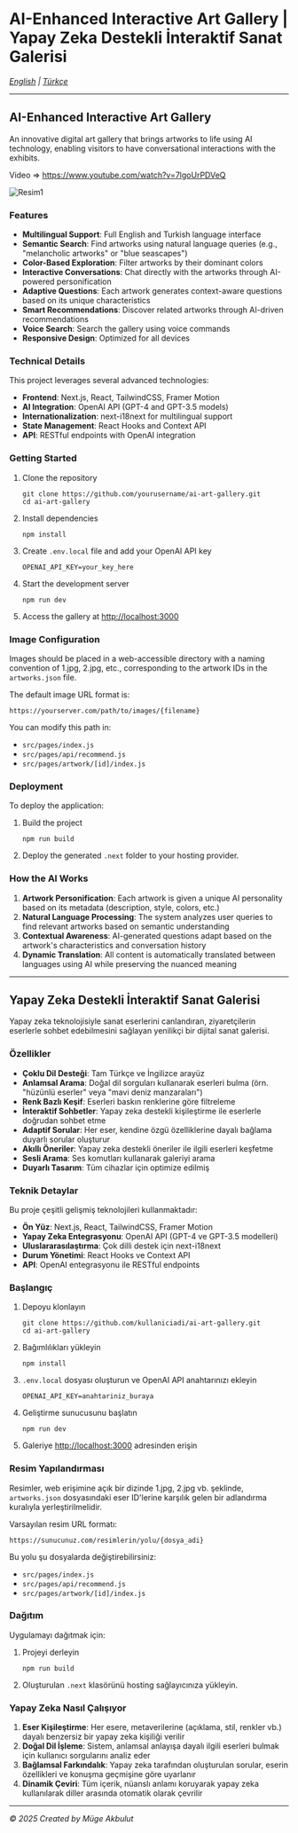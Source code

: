 # AI-Enhanced Interactive Art Gallery | Yapay Zeka Destekli İnteraktif Sanat Galerisi

*[English](#english) | [Türkçe](#türkçe)*

---

<a name="english"></a>
## AI-Enhanced Interactive Art Gallery

An innovative digital art gallery that brings artworks to life using AI technology, enabling visitors to have conversational interactions with the exhibits.

Video => https://www.youtube.com/watch?v=7lgoUrPDVeQ


![Resim1](https://github.com/user-attachments/assets/aee8832c-ef2c-4e6d-b67e-cdae1f3468ff)

### Features

- **Multilingual Support**: Full English and Turkish language interface
- **Semantic Search**: Find artworks using natural language queries (e.g., "melancholic artworks" or "blue seascapes")
- **Color-Based Exploration**: Filter artworks by their dominant colors
- **Interactive Conversations**: Chat directly with the artworks through AI-powered personification
- **Adaptive Questions**: Each artwork generates context-aware questions based on its unique characteristics
- **Smart Recommendations**: Discover related artworks through AI-driven recommendations
- **Voice Search**: Search the gallery using voice commands
- **Responsive Design**: Optimized for all devices

### Technical Details

This project leverages several advanced technologies:

- **Frontend**: Next.js, React, TailwindCSS, Framer Motion
- **AI Integration**: OpenAI API (GPT-4 and GPT-3.5 models)
- **Internationalization**: next-i18next for multilingual support
- **State Management**: React Hooks and Context API
- **API**: RESTful endpoints with OpenAI integration

### Getting Started

1. Clone the repository
   ```
   git clone https://github.com/yourusername/ai-art-gallery.git
   cd ai-art-gallery
   ```

2. Install dependencies
   ```
   npm install
   ```

3. Create `.env.local` file and add your OpenAI API key
   ```
   OPENAI_API_KEY=your_key_here
   ```

4. Start the development server
   ```
   npm run dev
   ```

5. Access the gallery at [http://localhost:3000](http://localhost:3000)

### Image Configuration

Images should be placed in a web-accessible directory with a naming convention of 1.jpg, 2.jpg, etc., corresponding to the artwork IDs in the `artworks.json` file.

The default image URL format is:
```
https://yourserver.com/path/to/images/{filename}
```

You can modify this path in:
- `src/pages/index.js`
- `src/pages/api/recommend.js`
- `src/pages/artwork/[id]/index.js`

### Deployment

To deploy the application:

1. Build the project
   ```
   npm run build
   ```

2. Deploy the generated `.next` folder to your hosting provider.

### How the AI Works

1. **Artwork Personification**: Each artwork is given a unique AI personality based on its metadata (description, style, colors, etc.)
2. **Natural Language Processing**: The system analyzes user queries to find relevant artworks based on semantic understanding
3. **Contextual Awareness**: AI-generated questions adapt based on the artwork's characteristics and conversation history
4. **Dynamic Translation**: All content is automatically translated between languages using AI while preserving the nuanced meaning

---

<a name="türkçe"></a>
## Yapay Zeka Destekli İnteraktif Sanat Galerisi

Yapay zeka teknolojisiyle sanat eserlerini canlandıran, ziyaretçilerin eserlerle sohbet edebilmesini sağlayan yenilikçi bir dijital sanat galerisi.

### Özellikler

- **Çoklu Dil Desteği**: Tam Türkçe ve İngilizce arayüz
- **Anlamsal Arama**: Doğal dil sorguları kullanarak eserleri bulma (örn. "hüzünlü eserler" veya "mavi deniz manzaraları")
- **Renk Bazlı Keşif**: Eserleri baskın renklerine göre filtreleme
- **İnteraktif Sohbetler**: Yapay zeka destekli kişileştirme ile eserlerle doğrudan sohbet etme
- **Adaptif Sorular**: Her eser, kendine özgü özelliklerine dayalı bağlama duyarlı sorular oluşturur
- **Akıllı Öneriler**: Yapay zeka destekli öneriler ile ilgili eserleri keşfetme
- **Sesli Arama**: Ses komutları kullanarak galeriyi arama
- **Duyarlı Tasarım**: Tüm cihazlar için optimize edilmiş

### Teknik Detaylar

Bu proje çeşitli gelişmiş teknolojileri kullanmaktadır:

- **Ön Yüz**: Next.js, React, TailwindCSS, Framer Motion
- **Yapay Zeka Entegrasyonu**: OpenAI API (GPT-4 ve GPT-3.5 modelleri)
- **Uluslararasılaştırma**: Çok dilli destek için next-i18next
- **Durum Yönetimi**: React Hooks ve Context API
- **API**: OpenAI entegrasyonu ile RESTful endpoints

### Başlangıç

1. Depoyu klonlayın
   ```
   git clone https://github.com/kullaniciadi/ai-art-gallery.git
   cd ai-art-gallery
   ```

2. Bağımlılıkları yükleyin
   ```
   npm install
   ```

3. `.env.local` dosyası oluşturun ve OpenAI API anahtarınızı ekleyin
   ```
   OPENAI_API_KEY=anahtariniz_buraya
   ```

4. Geliştirme sunucusunu başlatın
   ```
   npm run dev
   ```

5. Galeriye [http://localhost:3000](http://localhost:3000) adresinden erişin

### Resim Yapılandırması

Resimler, web erişimine açık bir dizinde 1.jpg, 2.jpg vb. şeklinde, `artworks.json` dosyasındaki eser ID'lerine karşılık gelen bir adlandırma kuralıyla yerleştirilmelidir.

Varsayılan resim URL formatı:
```
https://sunucunuz.com/resimlerin/yolu/{dosya_adi}
```

Bu yolu şu dosyalarda değiştirebilirsiniz:
- `src/pages/index.js`
- `src/pages/api/recommend.js`
- `src/pages/artwork/[id]/index.js`

### Dağıtım

Uygulamayı dağıtmak için:

1. Projeyi derleyin
   ```
   npm run build
   ```

2. Oluşturulan `.next` klasörünü hosting sağlayıcınıza yükleyin.

### Yapay Zeka Nasıl Çalışıyor

1. **Eser Kişileştirme**: Her esere, metaverilerine (açıklama, stil, renkler vb.) dayalı benzersiz bir yapay zeka kişiliği verilir
2. **Doğal Dil İşleme**: Sistem, anlamsal anlayışa dayalı ilgili eserleri bulmak için kullanıcı sorgularını analiz eder
3. **Bağlamsal Farkındalık**: Yapay zeka tarafından oluşturulan sorular, eserin özellikleri ve konuşma geçmişine göre uyarlanır
4. **Dinamik Çeviri**: Tüm içerik, nüanslı anlamı koruyarak yapay zeka kullanılarak diller arasında otomatik olarak çevrilir

---

*© 2025 Created by Müge Akbulut*
